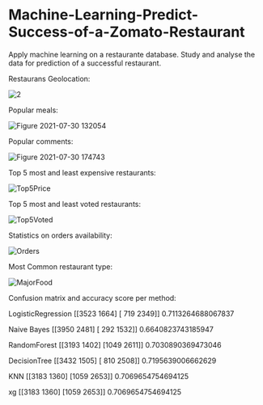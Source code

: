 # Machine-Learning-Predict-Success-of-a-Zomato-Restaurant
Apply machine learning on a restaurante database. Study and analyse the data for prediction of a successful restaurant.

 
Restaurans Geolocation:

![2](https://user-images.githubusercontent.com/85901822/127760558-a304ada2-9f0e-4684-ab54-51aea961c9e9.PNG)


Popular meals:

![Figure 2021-07-30 132054](https://user-images.githubusercontent.com/85901822/127639410-f28140f6-8e13-4312-b657-9811378cc84f.png)


Popular comments:

![Figure 2021-07-30 174743](https://user-images.githubusercontent.com/85901822/127670696-8753bbde-f271-4e8b-8a48-2b8f1f1b5339.png)


Top 5 most and least expensive restaurants:

![Top5Price](https://user-images.githubusercontent.com/85901822/133610290-cf51a142-9028-4fd1-b38b-b300dc065efd.png)


Top 5 most and least voted restaurants:

![Top5Voted](https://user-images.githubusercontent.com/85901822/133610343-51a52dff-1657-4305-82b9-82f1cc57fb85.png)


Statistics on orders availability:

![Orders](https://user-images.githubusercontent.com/85901822/133610463-9be9d13e-871b-400d-9003-6580f316e12a.png)


Most Common restaurant type:

![MajorFood](https://user-images.githubusercontent.com/85901822/133610535-7db193a3-933f-47d8-bf60-e0017cca215d.png)



Confusion matrix and accuracy score per method:

LogisticRegression
[[3523 1664]
 [ 719 2349]]
0.7113264688067837


Naive Bayes
[[3950 2481]
 [ 292 1532]]
0.6640823743185947


RandomForest
[[3193 1402]
 [1049 2611]]
0.7030890369473046


DecisionTree
[[3432 1505]
 [ 810 2508]]
0.7195639006662629


KNN
[[3183 1360]
 [1059 2653]]
0.7069654754694125


xg
[[3183 1360]
 [1059 2653]]
0.7069654754694125



